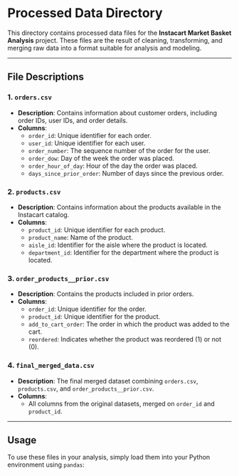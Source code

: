 # Processed Data Directory

This directory contains processed data files for the **Instacart Market Basket Analysis** project. These files are the result of cleaning, transforming, and merging raw data into a format suitable for analysis and modeling.

---

## File Descriptions

### 1. `orders.csv`
- **Description**: Contains information about customer orders, including order IDs, user IDs, and order details.
- **Columns**:
  - `order_id`: Unique identifier for each order.
  - `user_id`: Unique identifier for each user.
  - `order_number`: The sequence number of the order for the user.
  - `order_dow`: Day of the week the order was placed.
  - `order_hour_of_day`: Hour of the day the order was placed.
  - `days_since_prior_order`: Number of days since the previous order.

### 2. `products.csv`
- **Description**: Contains information about the products available in the Instacart catalog.
- **Columns**:
  - `product_id`: Unique identifier for each product.
  - `product_name`: Name of the product.
  - `aisle_id`: Identifier for the aisle where the product is located.
  - `department_id`: Identifier for the department where the product is located.

### 3. `order_products__prior.csv`
- **Description**: Contains the products included in prior orders.
- **Columns**:
  - `order_id`: Unique identifier for the order.
  - `product_id`: Unique identifier for the product.
  - `add_to_cart_order`: The order in which the product was added to the cart.
  - `reordered`: Indicates whether the product was reordered (1) or not (0).

### 4. `final_merged_data.csv`
- **Description**: The final merged dataset combining `orders.csv`, `products.csv`, and `order_products__prior.csv`.
- **Columns**:
  - All columns from the original datasets, merged on `order_id` and `product_id`.

---

## Usage

To use these files in your analysis, simply load them into your Python environment using `pandas`:


